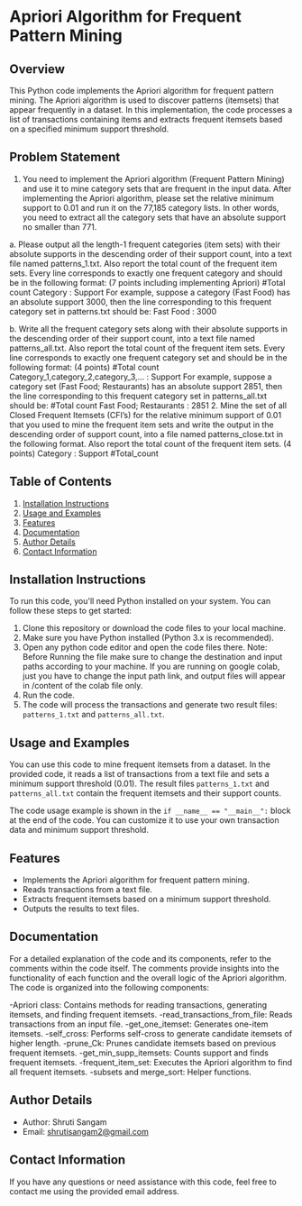 # Apriori Algorithm for Frequent Pattern Mining

## Overview
This Python code implements the Apriori algorithm for frequent pattern mining. The Apriori algorithm is used to discover patterns (itemsets) that appear frequently in a dataset. In this implementation, the code processes a list of transactions containing items and extracts frequent itemsets based on a specified minimum support threshold.

## Problem Statement
1. You need to implement the Apriori algorithm (Frequent Pattern Mining) and use it to mine category sets 
that are frequent in the input data. After implementing the Apriori algorithm, please set the relative minimum 
support to 0.01 and run it on the 77,185 category lists. 
In other words, you need to extract all the category sets that have an absolute support no smaller than 771.

a. Please output all the length-1 frequent categories (item sets) with their absolute supports in the descending 
order of their support count, into a text file named patterns_1.txt. Also report the total count of the frequent 
item sets. Every line corresponds to exactly one frequent category and should be in the following format: (7
points including implementing Apriori)
#Total count
Category : Support
For example, suppose a category (Fast Food) has an absolute support 3000, then the line corresponding to this 
frequent category set in patterns.txt should be:
Fast Food : 3000

b. Write all the frequent category sets along with their absolute supports in the descending order of their 
support count, into a text file named patterns_all.txt. Also report the total count of the frequent item sets. 
Every line corresponds to exactly one frequent category set and should be in the following format: (4 points)
#Total count
Category_1,category_2,category_3,... : Support 
For example, suppose a category set (Fast Food; Restaurants) has an absolute support 2851, then the line 
corresponding to this frequent category set in patterns_all.txt should be:
#Total count
Fast Food; Restaurants : 2851
2. Mine the set of all Closed Frequent Itemsets (CFI’s) for the relative minimum support of 0.01 that you used 
to mine the frequent item sets and write the output in the descending order of support count, into a file 
named patterns_close.txt in the following format. Also report the total count of the frequent item sets. (4
points) 
Category : Support
#Total_count

## Table of Contents
1. [Installation Instructions](#installation-instructions)
2. [Usage and Examples](#usage-and-examples)
3. [Features](#features)
4. [Documentation](#documentation)
5. [Author Details](#author-details)
6. [Contact Information](#contact-information)

## Installation Instructions
To run this code, you'll need Python installed on your system. You can follow these steps to get started:

1. Clone this repository or download the code files to your local machine.
2. Make sure you have Python installed (Python 3.x is recommended).
3. Open any python code editor and open the code files there.
Note: Before Running the file make sure to change the destination and input paths according to your machine. If you are running on google colab, just you have to change the input path link, and output files will appear in /content of the colab file only.
5. Run the code.
6. The code will process the transactions and generate two result files: `patterns_1.txt` and `patterns_all.txt`.

## Usage and Examples
You can use this code to mine frequent itemsets from a dataset. In the provided code, it reads a list of transactions from a text file and sets a minimum support threshold (0.01). The result files `patterns_1.txt` and `patterns_all.txt` contain the frequent itemsets and their support counts.

The code usage example is shown in the `if __name__ == "__main__":` block at the end of the code. You can customize it to use your own transaction data and minimum support threshold.

## Features
- Implements the Apriori algorithm for frequent pattern mining.
- Reads transactions from a text file.
- Extracts frequent itemsets based on a minimum support threshold.
- Outputs the results to text files.

## Documentation
For a detailed explanation of the code and its components, refer to the comments within the code itself. The comments provide insights into the functionality of each function and the overall logic of the Apriori algorithm.
The code is organized into the following components:

-Apriori class: Contains methods for reading transactions, generating itemsets, and finding frequent itemsets.
-read_transactions_from_file: Reads transactions from an input file.
-get_one_itemset: Generates one-item itemsets.
-self_cross: Performs self-cross to generate candidate itemsets of higher length.
-prune_Ck: Prunes candidate itemsets based on previous frequent itemsets.
-get_min_supp_itemsets: Counts support and finds frequent itemsets.
-frequent_item_set: Executes the Apriori algorithm to find all frequent itemsets.
-subsets and merge_sort: Helper functions.

## Author Details
- Author: Shruti Sangam
- Email: shrutisangam2@gmail.com

## Contact Information
If you have any questions or need assistance with this code, feel free to contact me using the provided email address.
